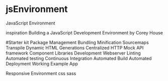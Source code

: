 # jsEnvironment
JavaScript Environment 

inspiration 
Building a JavaScript Development Environment by Corey House 


#Starter kit 
Package Management 
Bundling 
Minification 
Sourcemaps 
Transpile 
Dynamic HTML Generations 
Centralized HTTP 
Mock API framework 
Component Libraries 
Development Webserver 
Linting 
Automated testing 
Continuous Integration 
Automated Build 
Automated Deployment 
Working Example App 



Responsive Environment 
css 
sass